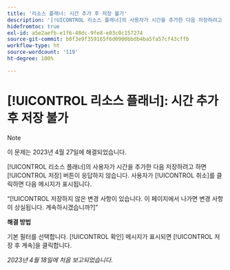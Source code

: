 ```yaml
---
title: '리소스 플래너: 시간 추가 후 저장 불가'
description: '[!UICONTROL 리소스 플래너]의 사용자가 시간을 추가한 다음 저장하려고 하면 [!UICONTROL 저장] 버튼이 응답하지 않습니다. 사용자가 [!UICONTROL 취소] 버튼을 클릭하면 저장되지 않은 변경 사항에 대한 메시지가 표시됩니다.'
hidefromtoc: true
exl-id: a5e2aefb-e1f6-48dc-9fe8-e03c0c157274
source-git-commit: b0f3e9f359165f6d0900bbdb4ba5fa57cf43cffb
workflow-type: ht
source-wordcount: '119'
ht-degree: 100%

---
```


# [!UICONTROL 리소스 플래너]: 시간 추가 후 저장 불가

>[!NOTE]
>
>이 문제는 2023년 4월 27일에 해결되었습니다.

[!UICONTROL 리소스 플래너]의 사용자가 시간을 추가한 다음 저장하려고 하면 [!UICONTROL 저장] 버튼이 응답하지 않습니다. 사용자가 [!UICONTROL 취소]를 클릭하면 다음 메시지가 표시됩니다.

“[!UICONTROL 저장하지 않은 변경 사항이 있습니다. 이 페이지에서 나가면 변경 사항이 상실됩니다. 계속하시겠습니까?]”

**해결 방법**

기본 필터를 선택합니다. [!UICONTROL 확인] 메시지가 표시되면 [!UICONTROL 저장 후 계속]을 클릭합니다.

_2023년 4월 18일에 처음 보고되었습니다._
